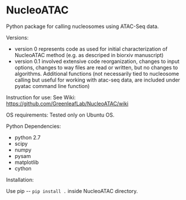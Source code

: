 # NucleoATAC
Python package for calling nucleosomes using ATAC-Seq data.

Versions:  

* version 0 represents code as used for initial characterization of NucleoATAC method 
(e.g. as descriped in biorxiv manuscript) 
* version 0.1 involved extensive code reorganization, changes to input options, 
changes to way files are read or written, but no changes to algorithms.  Additional 
functions (not necessarily tied to nucleosome calling but useful for working with atac-seq data,
 are included under pyatac command line function)


Instruction for use:
See Wiki:  https://github.com/GreenleafLab/NucleoATAC/wiki

OS requirements:
Tested only on Ubuntu OS.

Python Dependencies:

* python 2.7
* scipy
* numpy
* pysam
* matplotlib
* cython

Installation:

Use pip -- `pip install .` inside NucleoATAC directory. 




